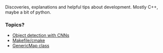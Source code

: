 Discoveries, explanations and helpful tips about development. Mostly C++, maybe a bit of python.

### Topics?
- [Object detection with CNNs](cnn_detection.md)
- [Makefile/cmake](cmake_makefile_tips.md)
- [GenericMap class](generic_map.md)
